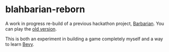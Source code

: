 # blahbarian-reborn

A work in progress re-build of a previous hackathon project, [Barbarian](https://github.com/GeekyAubergine/blahbarian). You can play the [old version](https://zoeaubert.me/projects/blahbarian-hackathon/).

This is both an experiment in building a game completely myself and a way to learn [Bevy](https://bevyengine.org/).
